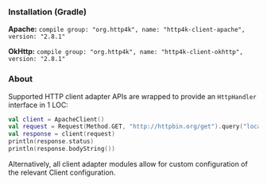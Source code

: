 ### Installation (Gradle)
**Apache:** ```compile group: "org.http4k", name: "http4k-client-apache", version: "2.8.1"```

**OkHttp:** ```compile group: "org.http4k", name: "http4k-client-okhttp", version: "2.8.1"```

### About
Supported HTTP client adapter APIs are wrapped to provide an `HttpHandler` interface in 1 LOC:

```kotlin
val client = ApacheClient()
val request = Request(Method.GET, "http://httpbin.org/get").query("location", "John Doe")
val response = client(request)
println(response.status)
println(response.bodyString())
```

Alternatively, all client adapter modules allow for custom configuration of the relevant Client configuration.
